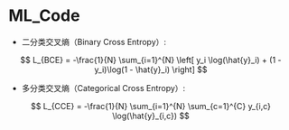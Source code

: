 # ML_Code
- 二分类交叉熵（Binary Cross Entropy）:

$$
L_{BCE} = -\frac{1}{N} \sum_{i=1}^{N} \left[ y_i \log(\hat{y}_i) + (1 - y_i)\log(1 - \hat{y}_i) \right]
$$

- 多分类交叉熵（Categorical Cross Entropy）:

$$
L_{CCE} = -\frac{1}{N} \sum_{i=1}^{N} \sum_{c=1}^{C} y_{i,c} \log(\hat{y}_{i,c})
$$

